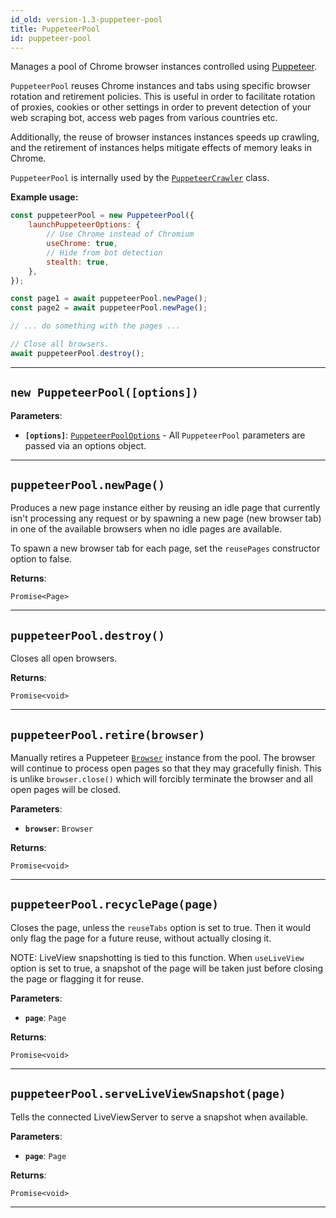 ```yaml
---
id_old: version-1.3-puppeteer-pool
title: PuppeteerPool
id: puppeteer-pool
---
```


<a name="puppeteerpool"></a>

Manages a pool of Chrome browser instances controlled using [Puppeteer](https://github.com/puppeteer/puppeteer).

`PuppeteerPool` reuses Chrome instances and tabs using specific browser rotation and retirement policies. This is useful in order to facilitate
rotation of proxies, cookies or other settings in order to prevent detection of your web scraping bot, access web pages from various countries etc.

Additionally, the reuse of browser instances instances speeds up crawling, and the retirement of instances helps mitigate effects of memory leaks in
Chrome.

`PuppeteerPool` is internally used by the [`PuppeteerCrawler`](../api/puppeteer-crawler) class.

**Example usage:**

```javascript
const puppeteerPool = new PuppeteerPool({
    launchPuppeteerOptions: {
        // Use Chrome instead of Chromium
        useChrome: true,
        // Hide from bot detection
        stealth: true,
    },
});

const page1 = await puppeteerPool.newPage();
const page2 = await puppeteerPool.newPage();

// ... do something with the pages ...

// Close all browsers.
await puppeteerPool.destroy();
```

---

<a name="puppeteerpool"></a>

## `new PuppeteerPool([options])`

**Parameters**:

- **`[options]`**: [`PuppeteerPoolOptions`](../typedefs/puppeteer-pool-options) - All `PuppeteerPool` parameters are passed via an options object.

---

<a name="newpage"></a>

## `puppeteerPool.newPage()`

Produces a new page instance either by reusing an idle page that currently isn't processing any request or by spawning a new page (new browser tab) in
one of the available browsers when no idle pages are available.

To spawn a new browser tab for each page, set the `reusePages` constructor option to false.

**Returns**:

`Promise<Page>`

---

<a name="destroy"></a>

## `puppeteerPool.destroy()`

Closes all open browsers.

**Returns**:

`Promise<void>`

---

<a name="retire"></a>

## `puppeteerPool.retire(browser)`

Manually retires a Puppeteer [`Browser`](https://pptr.dev/#?product=Puppeteer&show=api-class-browser) instance from the pool. The browser will
continue to process open pages so that they may gracefully finish. This is unlike `browser.close()` which will forcibly terminate the browser and all
open pages will be closed.

**Parameters**:

- **`browser`**: `Browser`

**Returns**:

`Promise<void>`

---

<a name="recyclepage"></a>

## `puppeteerPool.recyclePage(page)`

Closes the page, unless the `reuseTabs` option is set to true. Then it would only flag the page for a future reuse, without actually closing it.

NOTE: LiveView snapshotting is tied to this function. When `useLiveView` option is set to true, a snapshot of the page will be taken just before
closing the page or flagging it for reuse.

**Parameters**:

- **`page`**: `Page`

**Returns**:

`Promise<void>`

---

<a name="serveliveviewsnapshot"></a>

## `puppeteerPool.serveLiveViewSnapshot(page)`

Tells the connected LiveViewServer to serve a snapshot when available.

**Parameters**:

- **`page`**: `Page`

**Returns**:

`Promise<void>`

---
